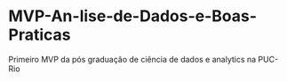 # MVP-An-lise-de-Dados-e-Boas-Praticas
Primeiro MVP da pós graduação de ciência de dados e analytics na PUC-Rio
